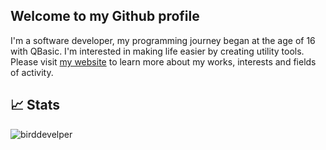 ## Welcome to my Github profile

I'm a software developer, my programming journey began at the age of 16 with QBasic. I'm interested in making life easier by creating utility tools. Please visit [my website](https://mshaeri.com) to learn more about my works, interests and fields of activity.


## 📈 Stats
<p align=left> <img src=https://komarev.com/ghpvc/?username=birddevelper alt=birddevelper /> </p>

<!--
[![Top Langs](https://github-readme-stats.vercel.app/api/top-langs/?username=birddevelper&layout=compact)](https://github.com/birddevelper/github-readme-stats)

-->
